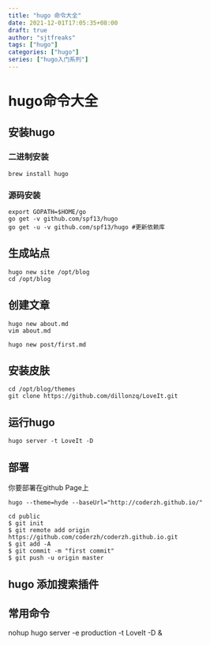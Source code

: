 ```yaml
---
title: "hugo 命令大全"
date: 2021-12-01T17:05:35+08:00
draft: true
author: "sjtfreaks"
tags: ["hugo"]
categories: ["hugo"]
series: ["hugo入门系列"]
---
```

# hugo命令大全
## 安装hugo
### 二进制安装  
    brew install hugo  
### 源码安装  
    export GOPATH=$HOME/go  
    go get -v github.com/spf13/hugo
    go get -u -v github.com/spf13/hugo #更新依赖库

## 生成站点
    hugo new site /opt/blog
    cd /opt/blog

## 创建文章
    hugo new about.md
    vim about.md

    hugo new post/first.md

## 安装皮肤

    cd /opt/blog/themes
    git clone https://github.com/dillonzq/LoveIt.git

## 运行hugo
    hugo server -t LoveIt -D

## 部署
你要部署在github Page上  

    hugo --theme=hyde --baseUrl="http://coderzh.github.io/"  
    
    cd public
    $ git init
    $ git remote add origin https://github.com/coderzh/coderzh.github.io.git
    $ git add -A
    $ git commit -m "first commit"
    $ git push -u origin master


## hugo 添加搜索插件


## 常用命令
nohup hugo server -e production -t LoveIt -D &  